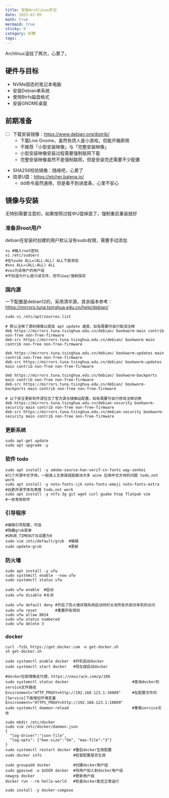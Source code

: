 ```yaml
---
title: 安装Archlinux手记
date: 2025-01-05
math: true
mermaid: true
sticky: 0
category: 折腾
tags:
---
```


Archlinux滚挂了两次，心累了。

## 硬件与目标

+ NVMe固态的笔记本电脑
+ 安装Debian单系统
+ 使用Btrfs磁盘格式
+ 安装GNOME桌面

## 前期准备

+ [ ] 下载安装镜像：https://www.debian.org/distrib/
    + 下载Live Gnome，虽然有烦人是小游戏，但能开箱即用
    + 不推荐「小型安装映像」与「完整安装映像」
    + 小型安装映像安装过程需要强制联网下载
    + 完整安装映像虽然不是强制联网，但是安装完还需要不少配置
+ SHA256校验镜像：随缘吧，心累了
+ 烧录U盘：https://etcher.balena.io/
    + dd命令虽然通用，但是看不到进度条，心里不安心

## 镜像与安装

无特别需要注意的，如果按照过程中U盘掉盘了，强制重启重装就好

### 准备非root用户

debian在安装时创建的用户默认没有sudo权限，需要手动添加

```shell
su #输入root密码
vi /etc/sudoers
#在%sudo ALL=(ALL:ALL) ALL下面添加
#xxx ALL=(ALL:ALL) ALL
#xxx为该用户的用户组
#不知道为什么是只读文件，但可以wq!强制保存
```

### 国内源

一下配置是debian12的，采用清华源，其余版本参考：https://mirrors.tuna.tsinghua.edu.cn/help/debian/

```shell
sudo vi /etc/apt/sources.list

# 默认注释了源码镜像以提高 apt update 速度，如有需要可自行取消注释
deb https://mirrors.tuna.tsinghua.edu.cn/debian/ bookworm main contrib non-free non-free-firmware
deb-src https://mirrors.tuna.tsinghua.edu.cn/debian/ bookworm main contrib non-free non-free-firmware

deb https://mirrors.tuna.tsinghua.edu.cn/debian/ bookworm-updates main contrib non-free non-free-firmware
deb-src https://mirrors.tuna.tsinghua.edu.cn/debian/ bookworm-updates main contrib non-free non-free-firmware

deb https://mirrors.tuna.tsinghua.edu.cn/debian/ bookworm-backports main contrib non-free non-free-firmware
deb-src https://mirrors.tuna.tsinghua.edu.cn/debian/ bookworm-backports main contrib non-free non-free-firmware

# 以下安全更新软件源包含了官方源与镜像站配置，如有需要可自行修改注释切换
deb https://mirrors.tuna.tsinghua.edu.cn/debian-security bookworm-security main contrib non-free non-free-firmware
deb-src https://mirrors.tuna.tsinghua.edu.cn/debian-security bookworm-security main contrib non-free non-free-firmware
```

### 更新系统

```shell
sudo apt-get update
sudo apt upgrade -y
```

### 软件 todo

```shell
sudo apt install -y adobe-source-han-serif-cn-fonts wqy-zenhei                     #几个开源中文字体。一般装上文泉驿就能解决大多 wine 应用中文方块的问题 todo,not work
sudo apt install -y noto-fonts-cjk noto-fonts-emoji noto-fonts-extra    #谷歌开源字体及表情 todo,not work
sudo apt install -y ntfs-3g git wget curl guake htop flatpak vim                   #一些常用软件
```

### 引导程序

```shell
#编辑引导配置，可选
#隐藏grub菜单
#GRUB_TIMEOUT与设置为0
sudo vim /etc/default/grub  #编辑
sudo update-grub            #更新
```

### 防火墙

```shell
sudo apt install -y ufw
sudo systemctl enable --now ufw
sudo systemctl status ufw

sudo ufw enable  #启动
sudo ufw disable #关闭

sudo ufw default deny #开启了防火墙并随系统启动同时关闭所有外部对本机的访问
sudo ufw reset        #重置所有规则
sudo ufw allow 8024
sudo ufw status numbered
sudo ufw delete 3
```

### docker


```shell
curl -fsSL https://get.docker.com -o get-docker.sh
sh get-docker.sh

sudo systemctl enable docker  #开机启动docker
sudo systemctl start docker   #现在就启动docker

#docker拉取镜像走代理，https://neucrack.com/p/286
sudo systemctl status docker                            #查询docker的service文件路径
Environment="HTTP_PROXY=http://192.168.123.1:10809"     #在配置文件的[Service]下面增加环境变量
Environment="HTTPS_PROXY=http://192.168.123.1:10809"
sudo systemctl daemon-reload                            #重载service文件

sudo mkdir /etc/docker
sudo vim /etc/docker/daemon.json
{
  "log-driver":"json-file",
  "log-opts": {"max-size":"5m", "max-file":"3"}
}
sudo systemctl restart docker #重启docker生效配置
sudo docker info              #检查配置是否生效

sudo groupadd docker          #创建docker用户组
sudo gpasswd -a $USER docker  #将用户加入到docker用户组
newgrp docker                 #更新用户组
docker run --rm hello-world   #检查docker能否正常运行

sudo install -y docker-compose
```
